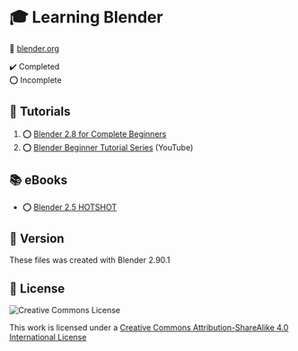 # :mortar_board: Learning Blender

:link: [blender.org](https://www.blender.org/)

:heavy_check_mark: Completed  
:o: Incomplete

## :beginner: Tutorials

1. :o: [Blender 2.8 for Complete Beginners](blender-28-for-beginners-full-course/)
2. :o: [Blender Beginner Tutorial Series](https://www.youtube.com/playlist?list=PLjEaoINr3zgEq0u2MzVgAaHEBt--xLB6U) (YouTube)

## :books: eBooks

- :o: [Blender 2.5 HOTSHOT](blender-25-hotshot/)

## :memo: Version

These files was created with Blender 2.90.1

## :page_with_curl: License

![Creative Commons License](https://i.creativecommons.org/l/by-sa/4.0/88x31.png)

This work is licensed under a [Creative Commons Attribution-ShareAlike 4.0 International License](http://creativecommons.org/licenses/by-sa/4.0/)
